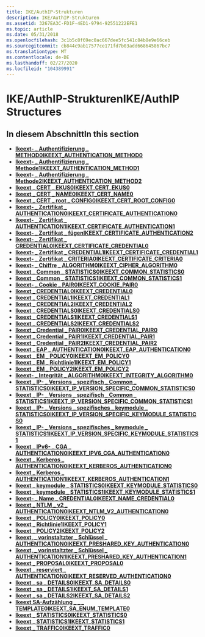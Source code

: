 ```yaml
---
title: IKE/AuthIP-Strukturen
description: IKE/AuthIP-Strukturen
ms.assetid: 3267EA3C-FD1F-4ED1-9794-92551222EFE1
ms.topic: article
ms.date: 05/31/2018
ms.openlocfilehash: 3c1b5c8f69ec0ac667dee5fc541c84b8e9e66ceb
ms.sourcegitcommit: cb844c9ab17577ce171fd7b03add668645867bc7
ms.translationtype: MT
ms.contentlocale: de-DE
ms.lasthandoff: 02/27/2020
ms.locfileid: "104389991"
---
```

# <a name="ikeauthip-structures"></a><span data-ttu-id="5ec2e-103">IKE/AuthIP-Strukturen</span><span class="sxs-lookup"><span data-stu-id="5ec2e-103">IKE/AuthIP Structures</span></span>

## <a name="in-this-section"></a><span data-ttu-id="5ec2e-104">In diesem Abschnitt</span><span class="sxs-lookup"><span data-stu-id="5ec2e-104">In this section</span></span>

-   [<span data-ttu-id="5ec2e-105">**Ikeext- \_ Authentifizierung \_ METHOD0**</span><span class="sxs-lookup"><span data-stu-id="5ec2e-105">**IKEEXT\_AUTHENTICATION\_METHOD0**</span></span>](/windows/desktop/api/Iketypes/ns-iketypes-ikeext_authentication_method0)
-   [<span data-ttu-id="5ec2e-106">**Ikeext- \_ Authentifizierung \_ Methode1**</span><span class="sxs-lookup"><span data-stu-id="5ec2e-106">**IKEEXT\_AUTHENTICATION\_METHOD1**</span></span>](/windows/desktop/api/Iketypes/ns-iketypes-ikeext_authentication_method1)
-   [<span data-ttu-id="5ec2e-107">**Ikeext- \_ Authentifizierung \_ Methode2**</span><span class="sxs-lookup"><span data-stu-id="5ec2e-107">**IKEEXT\_AUTHENTICATION\_METHOD2**</span></span>](/windows/win32/api/iketypes/ns-iketypes-ikeext_authentication_method2)
-   [<span data-ttu-id="5ec2e-108">**Ikeext \_ CERT \_ EKUS0**</span><span class="sxs-lookup"><span data-stu-id="5ec2e-108">**IKEEXT\_CERT\_EKUS0**</span></span>](/windows/win32/api/iketypes/ns-iketypes-ikeext_cert_ekus0)
-   [<span data-ttu-id="5ec2e-109">**Ikeext \_ CERT \_ NAME0**</span><span class="sxs-lookup"><span data-stu-id="5ec2e-109">**IKEEXT\_CERT\_NAME0**</span></span>](/windows/win32/api/iketypes/ns-iketypes-ikeext_cert_name0)
-   [<span data-ttu-id="5ec2e-110">**Ikeext \_ CERT \_ root \_ CONFIG0**</span><span class="sxs-lookup"><span data-stu-id="5ec2e-110">**IKEEXT\_CERT\_ROOT\_CONFIG0**</span></span>](/windows/desktop/api/Iketypes/ns-iketypes-ikeext_cert_root_config0)
-   [<span data-ttu-id="5ec2e-111">**Ikeext- \_ Zertifikat \_ AUTHENTICATION0**</span><span class="sxs-lookup"><span data-stu-id="5ec2e-111">**IKEEXT\_CERTIFICATE\_AUTHENTICATION0**</span></span>](/windows/desktop/api/Iketypes/ns-iketypes-ikeext_certificate_authentication0)
-   [<span data-ttu-id="5ec2e-112">**Ikeext- \_ Zertifikat \_ AUTHENTICATION1**</span><span class="sxs-lookup"><span data-stu-id="5ec2e-112">**IKEEXT\_CERTIFICATE\_AUTHENTICATION1**</span></span>](/windows/desktop/api/Iketypes/ns-iketypes-ikeext_certificate_authentication1)
-   [<span data-ttu-id="5ec2e-113">**Ikeext- \_ Zertifikat \_ fügen**</span><span class="sxs-lookup"><span data-stu-id="5ec2e-113">**IKEEXT\_CERTIFICATE\_AUTHENTICATION2**</span></span>](/windows/win32/api/iketypes/ns-iketypes-ikeext_certificate_authentication2)
-   [<span data-ttu-id="5ec2e-114">**Ikeext- \_ Zertifikat \_ CREDENTIAL0**</span><span class="sxs-lookup"><span data-stu-id="5ec2e-114">**IKEEXT\_CERTIFICATE\_CREDENTIAL0**</span></span>](/windows/desktop/api/Iketypes/ns-iketypes-ikeext_certificate_credential0)
-   [<span data-ttu-id="5ec2e-115">**Ikeext- \_ Zertifikat \_ CREDENTIAL1**</span><span class="sxs-lookup"><span data-stu-id="5ec2e-115">**IKEEXT\_CERTIFICATE\_CREDENTIAL1**</span></span>](/windows/desktop/api/Iketypes/ns-iketypes-ikeext_certificate_credential1)
-   [<span data-ttu-id="5ec2e-116">**Ikeext- \_ Zertifikat \_ CRITERIA0**</span><span class="sxs-lookup"><span data-stu-id="5ec2e-116">**IKEEXT\_CERTIFICATE\_CRITERIA0**</span></span>](/windows/win32/api/iketypes/ns-iketypes-ikeext_certificate_criteria0)
-   [<span data-ttu-id="5ec2e-117">**Ikeext- \_ Chiffre \_ ALGORITHM0**</span><span class="sxs-lookup"><span data-stu-id="5ec2e-117">**IKEEXT\_CIPHER\_ALGORITHM0**</span></span>](/windows/desktop/api/Iketypes/ns-iketypes-ikeext_cipher_algorithm0)
-   [<span data-ttu-id="5ec2e-118">**Ikeext \_ Common \_ STATISTICS0**</span><span class="sxs-lookup"><span data-stu-id="5ec2e-118">**IKEEXT\_COMMON\_STATISTICS0**</span></span>](/windows/desktop/api/Iketypes/ns-iketypes-ikeext_common_statistics0)
-   [<span data-ttu-id="5ec2e-119">**Ikeext \_ Common \_ STATISTICS1**</span><span class="sxs-lookup"><span data-stu-id="5ec2e-119">**IKEEXT\_COMMON\_STATISTICS1**</span></span>](/windows/desktop/api/Iketypes/ns-iketypes-ikeext_common_statistics1)
-   [<span data-ttu-id="5ec2e-120">**Ikeext- \_ Cookie \_ PAIR0**</span><span class="sxs-lookup"><span data-stu-id="5ec2e-120">**IKEEXT\_COOKIE\_PAIR0**</span></span>](/windows/desktop/api/Iketypes/ns-iketypes-ikeext_cookie_pair0)
-   [<span data-ttu-id="5ec2e-121">**Ikeext \_ CREDENTIAL0**</span><span class="sxs-lookup"><span data-stu-id="5ec2e-121">**IKEEXT\_CREDENTIAL0**</span></span>](/windows/desktop/api/Iketypes/ns-iketypes-ikeext_credential0)
-   [<span data-ttu-id="5ec2e-122">**Ikeext \_ CREDENTIAL1**</span><span class="sxs-lookup"><span data-stu-id="5ec2e-122">**IKEEXT\_CREDENTIAL1**</span></span>](/windows/desktop/api/Iketypes/ns-iketypes-ikeext_credential1)
-   [<span data-ttu-id="5ec2e-123">**Ikeext \_ CREDENTIAL2**</span><span class="sxs-lookup"><span data-stu-id="5ec2e-123">**IKEEXT\_CREDENTIAL2**</span></span>](/windows/win32/api/iketypes/ns-iketypes-ikeext_credential2)
-   [<span data-ttu-id="5ec2e-124">**Ikeext \_ CREDENTIALS0**</span><span class="sxs-lookup"><span data-stu-id="5ec2e-124">**IKEEXT\_CREDENTIALS0**</span></span>](/windows/desktop/api/Iketypes/ns-iketypes-ikeext_credentials0)
-   [<span data-ttu-id="5ec2e-125">**Ikeext \_ CREDENTIALS1**</span><span class="sxs-lookup"><span data-stu-id="5ec2e-125">**IKEEXT\_CREDENTIALS1**</span></span>](/windows/desktop/api/Iketypes/ns-iketypes-ikeext_credentials1)
-   [<span data-ttu-id="5ec2e-126">**Ikeext \_ CREDENTIALS2**</span><span class="sxs-lookup"><span data-stu-id="5ec2e-126">**IKEEXT\_CREDENTIALS2**</span></span>](/windows/win32/api/iketypes/ns-iketypes-ikeext_credentials2)
-   [<span data-ttu-id="5ec2e-127">**Ikeext \_ Credential \_ PAIR0**</span><span class="sxs-lookup"><span data-stu-id="5ec2e-127">**IKEEXT\_CREDENTIAL\_PAIR0**</span></span>](/windows/desktop/api/Iketypes/ns-iketypes-ikeext_credential_pair0)
-   [<span data-ttu-id="5ec2e-128">**Ikeext \_ Credential \_ PAIR1**</span><span class="sxs-lookup"><span data-stu-id="5ec2e-128">**IKEEXT\_CREDENTIAL\_PAIR1**</span></span>](/windows/desktop/api/Iketypes/ns-iketypes-ikeext_credential_pair1)
-   [<span data-ttu-id="5ec2e-129">**Ikeext \_ Credential \_ PAIR2**</span><span class="sxs-lookup"><span data-stu-id="5ec2e-129">**IKEEXT\_CREDENTIAL\_PAIR2**</span></span>](/windows/win32/api/iketypes/ns-iketypes-ikeext_credential_pair2)
-   [<span data-ttu-id="5ec2e-130">**Ikeext \_ EAP \_ AUTHENTICATION0**</span><span class="sxs-lookup"><span data-stu-id="5ec2e-130">**IKEEXT\_EAP\_AUTHENTICATION0**</span></span>](/windows/win32/api/iketypes/ns-iketypes-ikeext_eap_authentication0)
-   [<span data-ttu-id="5ec2e-131">**Ikeext \_ EM \_ POLICY0**</span><span class="sxs-lookup"><span data-stu-id="5ec2e-131">**IKEEXT\_EM\_POLICY0**</span></span>](/windows/desktop/api/Iketypes/ns-iketypes-ikeext_em_policy0)
-   [<span data-ttu-id="5ec2e-132">**Ikeext \_ EM \_ Richtlinie1**</span><span class="sxs-lookup"><span data-stu-id="5ec2e-132">**IKEEXT\_EM\_POLICY1**</span></span>](/windows/desktop/api/Iketypes/ns-iketypes-ikeext_em_policy1)
-   [<span data-ttu-id="5ec2e-133">**Ikeext \_ EM \_ POLICY2**</span><span class="sxs-lookup"><span data-stu-id="5ec2e-133">**IKEEXT\_EM\_POLICY2**</span></span>](/windows/win32/api/iketypes/ns-iketypes-ikeext_em_policy2)
-   [<span data-ttu-id="5ec2e-134">**Ikeext- \_ Integrität \_ ALGORITHM0**</span><span class="sxs-lookup"><span data-stu-id="5ec2e-134">**IKEEXT\_INTEGRITY\_ALGORITHM0**</span></span>](/windows/desktop/api/Iketypes/ns-iketypes-ikeext_integrity_algorithm0)
-   [<span data-ttu-id="5ec2e-135">**Ikeext \_ IP- \_ Versions \_ spezifisch \_ Common \_ STATISTICS0**</span><span class="sxs-lookup"><span data-stu-id="5ec2e-135">**IKEEXT\_IP\_VERSION\_SPECIFIC\_COMMON\_STATISTICS0**</span></span>](/windows/desktop/api/Iketypes/ns-iketypes-ikeext_ip_version_specific_common_statistics0)
-   [<span data-ttu-id="5ec2e-136">**Ikeext \_ IP- \_ Versions \_ spezifisch \_ Common \_ STATISTICS1**</span><span class="sxs-lookup"><span data-stu-id="5ec2e-136">**IKEEXT\_IP\_VERSION\_SPECIFIC\_COMMON\_STATISTICS1**</span></span>](/windows/desktop/api/Iketypes/ns-iketypes-ikeext_ip_version_specific_common_statistics1)
-   [<span data-ttu-id="5ec2e-137">**Ikeext \_ IP- \_ Versions \_ spezifisches \_ keymodule \_ STATISTICS0**</span><span class="sxs-lookup"><span data-stu-id="5ec2e-137">**IKEEXT\_IP\_VERSION\_SPECIFIC\_KEYMODULE\_STATISTICS0**</span></span>](/windows/desktop/api/Iketypes/ns-iketypes-ikeext_ip_version_specific_keymodule_statistics0)
-   [<span data-ttu-id="5ec2e-138">**Ikeext \_ IP- \_ Versions \_ spezifisches \_ keymodule \_ STATISTICS1**</span><span class="sxs-lookup"><span data-stu-id="5ec2e-138">**IKEEXT\_IP\_VERSION\_SPECIFIC\_KEYMODULE\_STATISTICS1**</span></span>](/windows/desktop/api/Iketypes/ns-iketypes-ikeext_ip_version_specific_keymodule_statistics1)
-   [<span data-ttu-id="5ec2e-139">**Ikeext \_ IPv6- \_ CGA \_ AUTHENTICATION0**</span><span class="sxs-lookup"><span data-stu-id="5ec2e-139">**IKEEXT\_IPV6\_CGA\_AUTHENTICATION0**</span></span>](/windows/desktop/api/Iketypes/ns-iketypes-ikeext_ipv6_cga_authentication0)
-   [<span data-ttu-id="5ec2e-140">**Ikeext \_ Kerberos \_ AUTHENTICATION0**</span><span class="sxs-lookup"><span data-stu-id="5ec2e-140">**IKEEXT\_KERBEROS\_AUTHENTICATION0**</span></span>](/windows/win32/api/iketypes/ns-iketypes-ikeext_kerberos_authentication0)
-   [<span data-ttu-id="5ec2e-141">**Ikeext \_ Kerberos \_ AUTHENTICATION1**</span><span class="sxs-lookup"><span data-stu-id="5ec2e-141">**IKEEXT\_KERBEROS\_AUTHENTICATION1**</span></span>](/windows/win32/api/iketypes/ns-iketypes-ikeext_kerberos_authentication1)
-   [<span data-ttu-id="5ec2e-142">**Ikeext \_ keymodule \_ STATISTICS0**</span><span class="sxs-lookup"><span data-stu-id="5ec2e-142">**IKEEXT\_KEYMODULE\_STATISTICS0**</span></span>](/windows/desktop/api/Iketypes/ns-iketypes-ikeext_keymodule_statistics0)
-   [<span data-ttu-id="5ec2e-143">**Ikeext \_ keymodule \_ STATISTICS1**</span><span class="sxs-lookup"><span data-stu-id="5ec2e-143">**IKEEXT\_KEYMODULE\_STATISTICS1**</span></span>](/windows/desktop/api/Iketypes/ns-iketypes-ikeext_keymodule_statistics1)
-   [<span data-ttu-id="5ec2e-144">**Ikeext- \_ Name \_ CREDENTIAL0**</span><span class="sxs-lookup"><span data-stu-id="5ec2e-144">**IKEEXT\_NAME\_CREDENTIAL0**</span></span>](/windows/desktop/api/Iketypes/ns-iketypes-ikeext_name_credential0)
-   [<span data-ttu-id="5ec2e-145">**Ikeext \_ NTLM \_ v2 \_ AUTHENTICATION0**</span><span class="sxs-lookup"><span data-stu-id="5ec2e-145">**IKEEXT\_NTLM\_V2\_AUTHENTICATION0**</span></span>](/windows/win32/api/iketypes/ns-iketypes-ikeext_ntlm_v2_authentication0)
-   [<span data-ttu-id="5ec2e-146">**Ikeext \_ POLICY0**</span><span class="sxs-lookup"><span data-stu-id="5ec2e-146">**IKEEXT\_POLICY0**</span></span>](/windows/desktop/api/Iketypes/ns-iketypes-ikeext_policy0)
-   [<span data-ttu-id="5ec2e-147">**Ikeext \_ Richtlinie1**</span><span class="sxs-lookup"><span data-stu-id="5ec2e-147">**IKEEXT\_POLICY1**</span></span>](/windows/desktop/api/Iketypes/ns-iketypes-ikeext_policy1)
-   [<span data-ttu-id="5ec2e-148">**Ikeext \_ POLICY2**</span><span class="sxs-lookup"><span data-stu-id="5ec2e-148">**IKEEXT\_POLICY2**</span></span>](/windows/win32/api/iketypes/ns-iketypes-ikeext_policy2)
-   [<span data-ttu-id="5ec2e-149">**Ikeext, \_ vorinstaltzter \_ Schlüssel \_ AUTHENTICATION0**</span><span class="sxs-lookup"><span data-stu-id="5ec2e-149">**IKEEXT\_PRESHARED\_KEY\_AUTHENTICATION0**</span></span>](/windows/win32/api/iketypes/ns-iketypes-ikeext_preshared_key_authentication0)
-   [<span data-ttu-id="5ec2e-150">**Ikeext, \_ vorinstaltzter \_ Schlüssel \_ AUTHENTICATION1**</span><span class="sxs-lookup"><span data-stu-id="5ec2e-150">**IKEEXT\_PRESHARED\_KEY\_AUTHENTICATION1**</span></span>](/windows/win32/api/iketypes/ns-iketypes-ikeext_preshared_key_authentication1)
-   [<span data-ttu-id="5ec2e-151">**Ikeext \_ PROPOSAL0**</span><span class="sxs-lookup"><span data-stu-id="5ec2e-151">**IKEEXT\_PROPOSAL0**</span></span>](/windows/desktop/api/Iketypes/ns-iketypes-ikeext_proposal0)
-   [<span data-ttu-id="5ec2e-152">**Ikeext \_ reserviert \_ AUTHENTICATION0**</span><span class="sxs-lookup"><span data-stu-id="5ec2e-152">**IKEEXT\_RESERVED\_AUTHENTICATION0**</span></span>](/windows/win32/api/iketypes/ns-iketypes-ikeext_reserved_authentication0)
-   [<span data-ttu-id="5ec2e-153">**Ikeext \_ sa \_ DETAILS0**</span><span class="sxs-lookup"><span data-stu-id="5ec2e-153">**IKEEXT\_SA\_DETAILS0**</span></span>](/windows/desktop/api/Iketypes/ns-iketypes-ikeext_sa_details0)
-   [<span data-ttu-id="5ec2e-154">**Ikeext \_ sa \_ DETAILS1**</span><span class="sxs-lookup"><span data-stu-id="5ec2e-154">**IKEEXT\_SA\_DETAILS1**</span></span>](/windows/desktop/api/Iketypes/ns-iketypes-ikeext_sa_details1)
-   [<span data-ttu-id="5ec2e-155">**Ikeext \_ sa \_ DETAILS2**</span><span class="sxs-lookup"><span data-stu-id="5ec2e-155">**IKEEXT\_SA\_DETAILS2**</span></span>](/windows/win32/api/iketypes/ns-iketypes-ikeext_sa_details2)
-   [<span data-ttu-id="5ec2e-156">**Ikeext SA-Aufzählung \_ \_ \_ TEMPLATE0**</span><span class="sxs-lookup"><span data-stu-id="5ec2e-156">**IKEEXT\_SA\_ENUM\_TEMPLATE0**</span></span>](/windows/desktop/api/Iketypes/ns-iketypes-ikeext_sa_enum_template0)
-   [<span data-ttu-id="5ec2e-157">**Ikeext \_ STATISTICS0**</span><span class="sxs-lookup"><span data-stu-id="5ec2e-157">**IKEEXT\_STATISTICS0**</span></span>](/windows/desktop/api/Iketypes/ns-iketypes-ikeext_statistics0)
-   [<span data-ttu-id="5ec2e-158">**Ikeext \_ STATISTICS1**</span><span class="sxs-lookup"><span data-stu-id="5ec2e-158">**IKEEXT\_STATISTICS1**</span></span>](/windows/desktop/api/Iketypes/ns-iketypes-ikeext_statistics1)
-   [<span data-ttu-id="5ec2e-159">**Ikeext \_ TRAFFIC0**</span><span class="sxs-lookup"><span data-stu-id="5ec2e-159">**IKEEXT\_TRAFFIC0**</span></span>](/windows/desktop/api/Iketypes/ns-iketypes-ikeext_traffic0)

 

 




